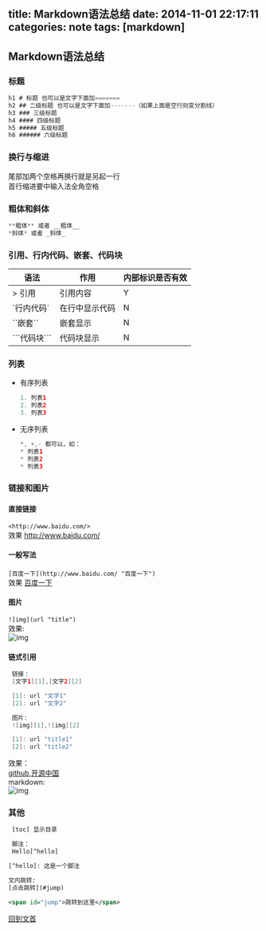 title: Markdown语法总结
date: 2014-11-01 22:17:11
categories: note
tags: [markdown]
---

## Markdown语法总结

### <span id="jump">标题</span>  

```java
h1 # 标题 也可以是文字下面加=======  
h2 ## 二级标题 也可以是文字下面加-------（如果上面是空行则变分割线）  
h3 ### 三级标题  
h4 #### 四级标题  
h5 ##### 五级标题  
h6 ###### 六级标题  
```

### 换行与缩进  
尾部加两个空格再换行就是另起一行  
首行缩进要中输入法全角空格  

### 粗体和斜体  

```java
**粗体** 或者 __粗体__  
*斜体* 或者 _斜体_  
```

### 引用、行内代码、嵌套、代码块  
语法|作用|内部标识是否有效  
-----|--------|-----------  
\> 引用 |引用内容 |Y  
\`行内代码\` |在行中显示代码|N  
\`\`嵌套\`\` |嵌套显示|N  
\`\`\`代码块\`\`\` |代码块显示	|N  

### 列表  
* 有序列表  

    ```java
    1. 列表1  
    2. 列表2  
    3. 列表3  
    ```
    
* 无序列表  

    ```java
    *, +,- 都可以，如：  
    * 列表1  
    * 列表2  
    * 列表3  
    ```

### 链接和图片  
#### 直接链接  
`<http://www.baidu.com/>`  
效果  <http://www.baidu.com/>

#### 一般写法  
`[百度一下](http://www.baidu.com/ "百度一下")`  
效果  [百度一下](http://www.baidu.com/ "百度一下")  

#### 图片  
`![img](url "title")`  
效果:  
![img](http://ww2.sinaimg.cn/large/5e8cb366jw1e85r40u55hj20b40b4q2x.jpg "markdown")  

#### 链式引用  

```java
 链接：  
 [文字1][1],[文字2][2]  

 [1]: url "文字1"  
 [2]: url "文字2"  

 图片:  
 ![img][1],![img][2]  

 [1]: url "title1"  
 [2]: url "title2"  
```

效果：  
 [github][1],[开源中国][2]  
 markdown:  
 ![img][3]  

### 其他  

```xml
 [toc] 显示目录

 脚注：  
 Hello[^hello]  

[^hello]: 这是一个脚注

文内跳转:  
[点击跳转](#jump)  

<span id="jump">跳转到这里</span>
```

[回到文首](#jump)

[1]: https://github.com/ "github"  
[2]: http://www.oschina.net/ "开源中国"  
[3]: http://ww2.sinaimg.cn/large/5e8cb366jw1e85r40u55hj20b40b4q2x.jpg "markdown"  
